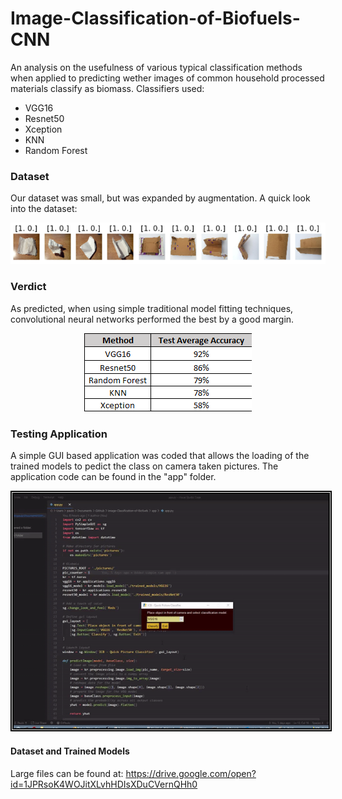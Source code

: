# Image-Classification-of-Biofuels-CNN
An analysis on the usefulness of various typical classification methods when applied to predicting wether images of common household processed materials classify as biomass. Classifiers used:

- VGG16
- Resnet50
- Xception
- KNN
- Random Forest

### Dataset
Our dataset was small, but was expanded by augmentation. A quick look into the dataset:

<p align="center">
  <img src="./.github/data_labeled.png"/>
</p>

### Verdict
As predicted, when using simple traditional model fitting techniques, convolutional neural networks performed the best by a good margin.

<p align="center">
  <img src="./.github/test_averages.png"/>
</p>

### Testing Application
A simple GUI based application was coded that allows the loading of the trained models to pedict the class on camera taken pictures. The application code can be found in the "app" folder.

<p align="center">
  <img src="./.github/example_app.gif" style="border:5px double black;"/>
</p>

#### Dataset and Trained Models
Large files can be found at: https://drive.google.com/open?id=1JPRsoK4WOJitXLvhHDIsXDuCVernQHh0
